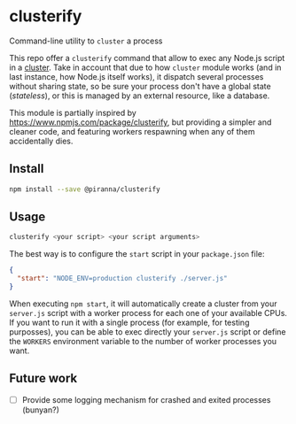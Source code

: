 # clusterify
Command-line utility to `cluster` a process

This repo offer a `clusterify` command that allow to exec any Node.js script in
a [cluster](https://nodejs.org/api/cluster.html). Take in account that due to
how `cluster` module works (and in last instance, how Node.js itself works), it
dispatch several processes without sharing state, so be sure your process don't
have a global state (*stateless*), or this is managed by an external resource,
like a database.

This module is partially inspired by https://www.npmjs.com/package/clusterify,
but providing a simpler and cleaner code, and featuring workers respawning when
any of them accidentally dies.

## Install

```sh
npm install --save @piranna/clusterify
```

## Usage

```sh
clusterify <your script> <your script arguments>
```

The best way is to configure the `start` script in your `package.json` file:

```json
{
  "start": "NODE_ENV=production clusterify ./server.js"
}
```

When executing `npm start`, it will automatically create a cluster from your
`server.js` script with a worker process for each one of your available CPUs. If
you want to run it with a single process (for example, for testing purposses),
you can be able to exec directly your `server.js` script or define the `WORKERS`
environment variable to the number of worker processes you want.

## Future work

- [ ] Provide some logging mechanism for crashed and exited processes (bunyan?)
